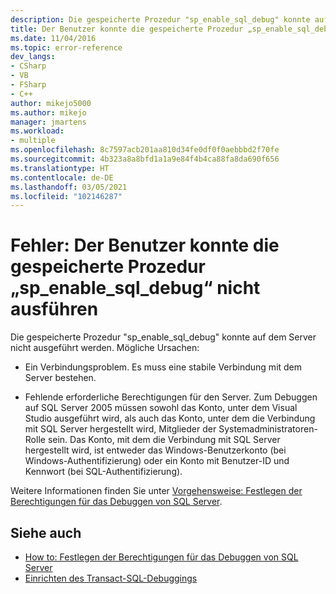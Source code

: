 ```yaml
---
description: Die gespeicherte Prozedur "sp_enable_sql_debug" konnte auf dem Server nicht ausgeführt werden.
title: Der Benutzer konnte die gespeicherte Prozedur „sp_enable_sql_debug“ nicht ausführen | Microsoft-Dokumentation
ms.date: 11/04/2016
ms.topic: error-reference
dev_langs:
- CSharp
- VB
- FSharp
- C++
author: mikejo5000
ms.author: mikejo
manager: jmartens
ms.workload:
- multiple
ms.openlocfilehash: 8c7597acb201aa810d34fe0df0f0aebbbd2f70fe
ms.sourcegitcommit: 4b323a8a8bfd1a1a9e84f4b4ca88fa8da690f656
ms.translationtype: HT
ms.contentlocale: de-DE
ms.lasthandoff: 03/05/2021
ms.locfileid: "102146287"
---
```

# <a name="error-user-could-not-execute-stored-procedure-sp_enable_sql_debug"></a>Fehler: Der Benutzer konnte die gespeicherte Prozedur „sp_enable_sql_debug“ nicht ausführen

Die gespeicherte Prozedur "sp_enable_sql_debug" konnte auf dem Server nicht ausgeführt werden. Mögliche Ursachen:

- Ein Verbindungsproblem. Es muss eine stabile Verbindung mit dem Server bestehen.

- Fehlende erforderliche Berechtigungen für den Server. Zum Debuggen auf SQL Server 2005 müssen sowohl das Konto, unter dem Visual Studio ausgeführt wird, als auch das Konto, unter dem die Verbindung mit SQL Server hergestellt wird, Mitglieder der Systemadministratoren-Rolle sein. Das Konto, mit dem die Verbindung mit SQL Server hergestellt wird, ist entweder das Windows-Benutzerkonto (bei Windows-Authentifizierung) oder ein Konto mit Benutzer-ID und Kennwort (bei SQL-Authentifizierung).

Weitere Informationen finden Sie unter [Vorgehensweise: Festlegen der Berechtigungen für das Debuggen von SQL Server](/previous-versions/w1bhybwz(v=vs.100)).

## <a name="see-also"></a>Siehe auch

- [How to: Festlegen der Berechtigungen für das Debuggen von SQL Server](/previous-versions/w1bhybwz(v=vs.100))
- [Einrichten des Transact-SQL-Debuggings](/previous-versions/visualstudio/visual-studio-2010/s4sszxst\(v\=vs.100\))
